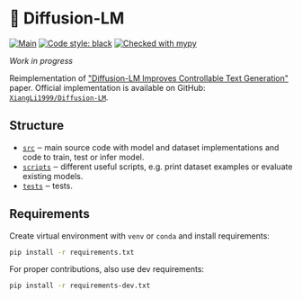 # 🥜 Diffusion-LM

[![Main](https://github.com/deepvk/diffusion_lm/actions/workflows/main.yaml/badge.svg)](https://github.com/deepvk/diffusion_lm/actions/workflows/main.yaml)
[![Code style: black](https://img.shields.io/badge/code%20style-black-000000.svg)](https://github.com/psf/black)
[![Checked with mypy](http://www.mypy-lang.org/static/mypy_badge.svg)](http://mypy-lang.org/)

*Work in progress*

Reimplementation of ["Diffusion-LM Improves Controllable Text Generation"](https://arxiv.org/abs/2205.14217) paper.
Official implementation is available on GitHub: [`XiangLi1999/Diffusion-LM`](https://github.com/XiangLi1999/Diffusion-LM).

## Structure

- [`src`](./src) ‒ main source code with model and dataset implementations and code to train, test or infer model.
- [`scripts`](./scripts) ‒ different useful scripts, e.g. print dataset examples or evaluate existing models.
- [`tests`](./tests) ‒ tests.

## Requirements

Create virtual environment with `venv` or `conda` and install requirements:
```bash
pip install -r requirements.txt
```

For proper contributions, also use dev requirements:
```bash
pip install -r requirements-dev.txt
```

